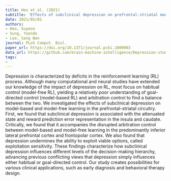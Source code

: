 ```yaml
---
title: Heo et al. (2021)
subtitle: 'Effects of subclinical depression on prefrontal-striatal model-based and model-free learning'
date: 2021/05/01
authors:
- Heo, Suyeon
- Sung, Yoondo
- Lee, Sang Wan
journal: PLoS Comput. Biol.
paper_url: https://doi.org/10.1371/journal.pcbi.1009003
data_url: https://github.com/brain-machine-intelligence/Depression-study
tags:
- 
---
```


Depression is characterized by deficits in the reinforcement learning (RL) process. Although many computational and neural studies have extended our knowledge of the impact of depression on RL, most focus on habitual control (model-free RL), yielding a relatively poor understanding of goal-directed control (model-based RL) and arbitration control to find a balance between the two. We investigated the effects of subclinical depression on model-based and model-free learning in the prefrontal-striatal circuitry. First, we found that subclinical depression is associated with the attenuated state and reward prediction error representation in the insula and caudate. Critically, we found that it accompanies the disrupted arbitration control between model-based and model-free learning in the predominantly inferior lateral prefrontal cortex and frontopolar cortex. We also found that depression undermines the ability to exploit viable options, called exploitation sensitivity. These findings characterize how subclinical depression influences different levels of the decision-making hierarchy, advancing previous conflicting views that depression simply influences either habitual or goal-directed control. Our study creates possibilities for various clinical applications, such as early diagnosis and behavioral therapy design.
